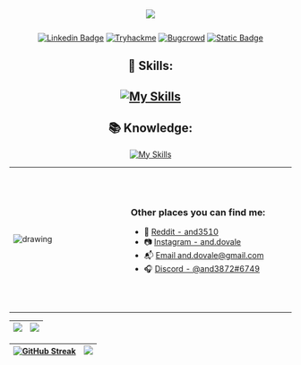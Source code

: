 
<h1 align="center"> </h1>

<h1 align="center">
    <img src="https://readme-typing-svg.herokuapp.com/?font=Righteous&size=55&center=true&vCenter=true&width=600&height=70&duration=3000&lines=Hi+There!+👋;+I'm+Anderson+🙋🏽‍♂️!;" />   
</h1>

<div align="center">
  
[![Linkedin Badge](https://img.shields.io/badge/-Linkedin-blue?style=for-the-badge&logo=Linkedin&logoColor=white)](https://www.linkedin.com/in/anderson-do-vale-b9749426b/)
[![Tryhackme](https://img.shields.io/badge/-TryHackMe-%23212C42?style=for-the-badge&logo=tryhackme&logoColor=white)](https://tryhackme.com/p/anderson3510)
[![Bugcrowd](https://img.shields.io/badge/-Bugcrowd-%23F26822?style=for-the-badge&logo=bugcrowd&logoColor=white)](https://bugcrowd.com/and3510)
[![Static Badge](https://img.shields.io/badge/BEECROWD-red?style=for-the-badge&logo=beecrowd&logoColor=purple&labelColor=purple&color=%23e7ee11)](https://judge.beecrowd.com/pt/profile/813043)




</div>

<h2 align="center">💪 Skills:<h2>  
  
<div align="center">

[![My Skills](https://skillicons.dev/icons?i=python,html,css,linux,git)](https://skillicons.dev)

</div>

</nav>

<h2 align="center">📚 Knowledge:</h2> 

<div align="center">

[![My Skills](https://skillicons.dev/icons?i=javascript,kali,react,mysql,bash,django,postman,arduino,docker)](https://skillicons.dev)


</div>



<table border="0" cellspacing="0" cellpadding="0" >
  <tr>
    <td style="border: 0"; width="250px">
        <img src="./duck.jpeg" alt="drawing" width="300" height="250" />
    </td>
    <td width="300px">
      <h3>Other places you can find me:</h3>
      <ul>
        <li>
          🤖 <a href="https://www.reddit.com/user/and3510/"
          >Reddit - and3510</a>
        </li>
        <li>
          📷 <a href="https://www.instagram.com/and.dovale/">Instagram - and.dovale</a>
        </li>
        <li>
          📬 <a href="#">Email and.dovale@gmail.com</a>
        </li>
        <li>
          🎧 <a href="#"
          > Discord - @and3872#6749 </a>
        </li>
      </ul>
    </td>
    <td>
      <img src="./coding.gif" alt="drawing" width="350" height="250"/> 
    </td>
  </tr>
</table>





| ![](http://github-profile-summary-cards.vercel.app/api/cards/profile-details?username=and3510&theme=discord_old_blurple) | ![](http://github-profile-summary-cards.vercel.app/api/cards/repos-per-language?username=and3510&theme=discord_old_blurple) | 
| :-: | :-: |


| [![GitHub Streak](https://github-readme-streak-stats.herokuapp.com?user=and3510&theme=iceberg)](https://git.io/streak-stats) | ![](http://github-profile-summary-cards.vercel.app/api/cards/stats?username=and3510&theme=discord_old_blurple)|
| :-: | :-: |






